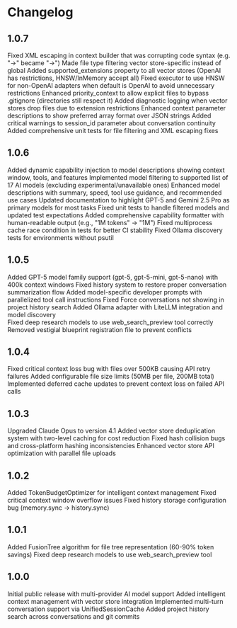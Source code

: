 # Changelog

## 1.0.7
Fixed XML escaping in context builder that was corrupting code syntax (e.g. "->" became "-&gt;")
Made file type filtering vector store-specific instead of global
Added supported_extensions property to all vector stores (OpenAI has restrictions, HNSW/InMemory accept all)
Fixed executor to use HNSW for non-OpenAI adapters when default is OpenAI to avoid unnecessary restrictions
Enhanced priority_context to allow explicit files to bypass .gitignore (directories still respect it)
Added diagnostic logging when vector stores drop files due to extension restrictions
Enhanced context parameter descriptions to show preferred array format over JSON strings
Added critical warnings to session_id parameter about conversation continuity
Added comprehensive unit tests for file filtering and XML escaping fixes

## 1.0.6
Added dynamic capability injection to model descriptions showing context window, tools, and features
Implemented model filtering to supported list of 17 AI models (excluding experimental/unavailable ones)
Enhanced model descriptions with summary, speed, tool use guidance, and recommended use cases
Updated documentation to highlight GPT-5 and Gemini 2.5 Pro as primary models for most tasks
Fixed unit tests to handle filtered models and updated test expectations
Added comprehensive capability formatter with human-readable output (e.g., "1M tokens" → "1M")
Fixed multiprocess cache race condition in tests for better CI stability
Fixed Ollama discovery tests for environments without psutil

## 1.0.5
Added GPT-5 model family support (gpt-5, gpt-5-mini, gpt-5-nano) with 400k context windows
Fixed history system to restore proper conversation summarization flow 
Added model-specific developer prompts with parallelized tool call instructions
Fixed Force conversations not showing in project history search
Added Ollama adapter with LiteLLM integration and model discovery  
Fixed deep research models to use web_search_preview tool correctly
Removed vestigial blueprint registration file to prevent conflicts

## 1.0.4
Fixed critical context loss bug with files over 500KB causing API retry failures
Added configurable file size limits (50MB per file, 200MB total)
Implemented deferred cache updates to prevent context loss on failed API calls

## 1.0.3
Upgraded Claude Opus to version 4.1
Added vector store deduplication system with two-level caching for cost reduction
Fixed hash collision bugs and cross-platform hashing inconsistencies
Enhanced vector store API optimization with parallel file uploads

## 1.0.2
Added TokenBudgetOptimizer for intelligent context management
Fixed critical context window overflow issues
Fixed history storage configuration bug (memory.sync → history.sync)

## 1.0.1
Added FusionTree algorithm for file tree representation (60-90% token savings)
Fixed deep research models to use web_search_preview tool

## 1.0.0
Initial public release with multi-provider AI model support
Added intelligent context management with vector store integration
Implemented multi-turn conversation support via UnifiedSessionCache
Added project history search across conversations and git commits